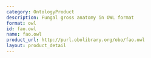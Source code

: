 ```yaml
---
category: OntologyProduct
description: Fungal gross anatomy in OWL format
format: owl
id: fao.owl
name: fao.owl
product_url: http://purl.obolibrary.org/obo/fao.owl
layout: product_detail
---
```

